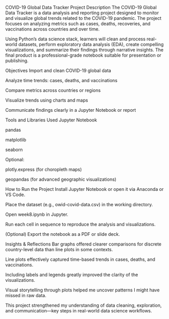  COVID-19 Global Data Tracker
 Project Description
The COVID-19 Global Data Tracker is a data analysis and reporting project designed to monitor and visualize global trends related to the COVID-19 pandemic. The project focuses on analyzing metrics such as cases, deaths, recoveries, and vaccinations across countries and over time.

Using Python’s data science stack, learners will clean and process real-world datasets, perform exploratory data analysis (EDA), create compelling visualizations, and summarize their findings through narrative insights. The final product is a professional-grade notebook suitable for presentation or publishing.


 Objectives
Import and clean COVID-19 global data

Analyze time trends: cases, deaths, and vaccinations

Compare metrics across countries or regions

Visualize trends using charts and maps

Communicate findings clearly in a Jupyter Notebook or report


Tools and Libraries Used
Jupyter Notebook

pandas

matplotlib

seaborn

Optional:

plotly.express (for choropleth maps)

geopandas (for advanced geographic visualizations)


How to Run the Project
Install Jupyter Notebook or open it via Anaconda or VS Code.

Place the dataset (e.g., owid-covid-data.csv) in the working directory.

Open week8.ipynb in Jupyter.

Run each cell in sequence to reproduce the analysis and visualizations.

(Optional) Export the notebook as a PDF or slide deck.


Insights & Reflections
Bar graphs offered clearer comparisons for discrete country-level data than line plots in some contexts.

Line plots effectively captured time-based trends in cases, deaths, and vaccinations.

Including labels and legends greatly improved the clarity of the visualizations.

Visual storytelling through plots helped me uncover patterns I might have missed in raw data.

This project strengthened my understanding of data cleaning, exploration, and communication—key steps in real-world data science workflows.

